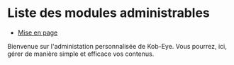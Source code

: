 

<div id="ModTitle">
	<h1>Liste des modules administrables</h1>
</div>
<div class="row">
        <ul id="LeftNavHome" class="col-md-2">
                <li>
                        <a href="/MiseEnPage">Mise en page</a>
                </li>
        </ul>
        <div id="DescAdm" class="col-md-10 col-md-offset-2">
                Bienvenue sur l'administation personnalisée de Kob-Eye. Vous pourrez, ici, gérer de manière simple et efficace vos contenus.
        </div>
        <!--<div class="col-md-3 module">
                <a href="/MiseEnPage" disabled>Redaction</a>
        </div>
        <div class="col-md-3 module">
                <a href="/MiseEnPage" disabled>Newsletter</a>
        </div>-->
</div>